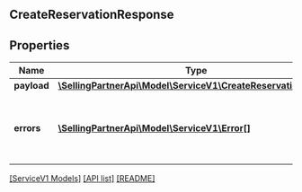 ## CreateReservationResponse

## Properties

Name | Type | Description | Notes
------------ | ------------- | ------------- | -------------
**payload** | [**\SellingPartnerApi\Model\ServiceV1\CreateReservationRecord**](CreateReservationRecord.md) |  | [optional]
**errors** | [**\SellingPartnerApi\Model\ServiceV1\Error[]**](Error.md) | A list of error responses returned when a request is unsuccessful. | [optional]

[[ServiceV1 Models]](../) [[API list]](../../Api) [[README]](../../../README.md)
